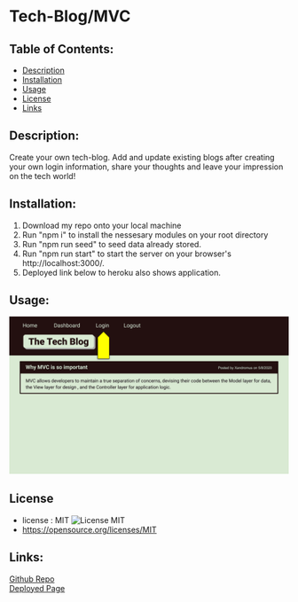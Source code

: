 # Tech-Blog/MVC

## Table of Contents:

- [Description](#description)
- [Installation](#installation)
- [Usage](#usage)
- [License](#license)
- [Links](#links)

## Description:
Create your own tech-blog. Add and update existing blogs after creating your own login information, share your thoughts and leave your impression
on the tech world!

## Installation:
1. Download my repo onto your local machine
2. Run "npm i" to install the nessesary modules on your root directory 
3. Run "npm run seed" to seed data already stored.  
4. Run "npm run start" to start the server on your browser's http://localhost:3000/.
5. Deployed link below to heroku also shows application.
 

## Usage:
![mvc-techblog](./14-mvc-homework-demo-01.gif)


## License
- license : MIT ![License MIT](https://img.shields.io/badge/License-MIT-yellow.svg)
- https://opensource.org/licenses/MIT


## Links:
[Github Repo](https://github.com/jon-dev092/tech-blog-mvc)                                                                                                                                                
[Deployed Page](https://git.heroku.com/infinite-hollows-15594.git)